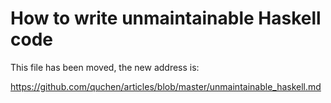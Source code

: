 # How to write unmaintainable Haskell code

This file has been moved, the new address is:

https://github.com/quchen/articles/blob/master/unmaintainable_haskell.md
